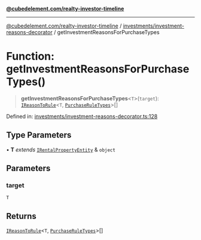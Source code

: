 [**@cubedelement.com/realty-investor-timeline**](../../../index.md)

---

[@cubedelement.com/realty-investor-timeline](../../../modules.md) / [investments/investment-reasons-decorator](../index.md) / getInvestmentReasonsForPurchaseTypes

# Function: getInvestmentReasonsForPurchaseTypes()

> **getInvestmentReasonsForPurchaseTypes**\<`T`\>(`target`): [`IReasonToRule`](../../reason-to-rule/interfaces/IReasonToRule.md)\<`T`, [`PurchaseRuleTypes`](../../../rules/purchase-rule-types/enumerations/PurchaseRuleTypes.md)\>[]

Defined in: [investments/investment-reasons-decorator.ts:128](https://github.com/kvernon/realty-investor-timeline/blob/c7446a8a5576468ac5874a2dd8323180fa97a55b/src/investments/investment-reasons-decorator.ts#L128)

## Type Parameters

• **T** _extends_ [`IRentalPropertyEntity`](../../../properties/i-rental-property-entity/interfaces/IRentalPropertyEntity.md) & `object`

## Parameters

### target

`T`

## Returns

[`IReasonToRule`](../../reason-to-rule/interfaces/IReasonToRule.md)\<`T`, [`PurchaseRuleTypes`](../../../rules/purchase-rule-types/enumerations/PurchaseRuleTypes.md)\>[]
